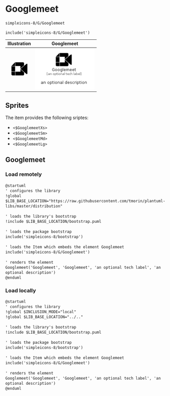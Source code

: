 # Googlemeet


```text
simpleicons-8/G/Googlemeet
```

```text
include('simpleicons-8/G/Googlemeet')
```



| Illustration | Googlemeet |
| :---: | :---: |
| ![illustration for Illustration](../../simpleicons-8/G/Googlemeet.png) | ![illustration for Googlemeet](../../simpleicons-8/G/Googlemeet.Local.png) |



## Sprites
The item provides the following sriptes:

- `<$GooglemeetXs>`
- `<$GooglemeetSm>`
- `<$GooglemeetMd>`
- `<$GooglemeetLg>`





## Googlemeet

### Load remotely
```plantuml
@startuml
' configures the library
!global $LIB_BASE_LOCATION="https://raw.githubusercontent.com/tmorin/plantuml-libs/master/distribution"

' loads the library's bootstrap
!include $LIB_BASE_LOCATION/bootstrap.puml

' loads the package bootstrap
include('simpleicons-8/bootstrap')

' loads the Item which embeds the element Googlemeet
include('simpleicons-8/G/Googlemeet')

' renders the element
Googlemeet('Googlemeet', 'Googlemeet', 'an optional tech label', 'an optional description')
@enduml
```

### Load locally
```plantuml
@startuml
' configures the library
!global $INCLUSION_MODE="local"
!global $LIB_BASE_LOCATION="../.."

' loads the library's bootstrap
!include $LIB_BASE_LOCATION/bootstrap.puml

' loads the package bootstrap
include('simpleicons-8/bootstrap')

' loads the Item which embeds the element Googlemeet
include('simpleicons-8/G/Googlemeet')

' renders the element
Googlemeet('Googlemeet', 'Googlemeet', 'an optional tech label', 'an optional description')
@enduml
```

